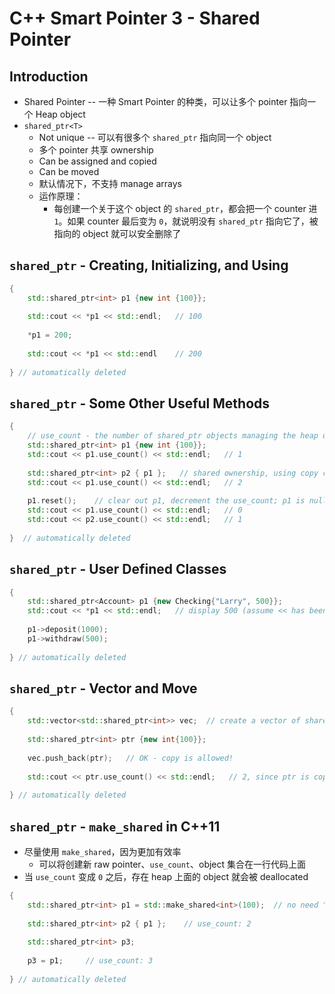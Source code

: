 # C++ Smart Pointer 3 - Shared Pointer

## Introduction

+ Shared Pointer -- 一种 Smart Pointer 的种类，可以让多个 pointer 指向一个 Heap object
+ `shared_ptr<T>`
  + Not unique -- 可以有很多个 `shared_ptr` 指向同一个 object
  + 多个 pointer 共享 ownership
  + Can be assigned and copied
  + Can be moved
  + 默认情况下，不支持 manage arrays
  + 运作原理：
    + 每创建一个关于这个 object 的 `shared_ptr`，都会把一个 counter 进 `1`。如果 counter 最后变为 `0`，就说明没有 `shared_ptr` 指向它了，被指向的 object 就可以安全删除了

## `shared_ptr` - Creating, Initializing, and Using

```c++
{
	std::shared_ptr<int> p1 {new int {100}};
	
	std::cout << *p1 << std::endl;   // 100
	
	*p1 = 200;
	
	std::cout << *p1 << std::endl    // 200
	
} // automatically deleted
```

## `shared_ptr` - Some Other Useful Methods

```c++
{
	// use_count - the number of shared_ptr objects managing the heap object
	std::shared_ptr<int> p1 {new int {100}};
	std::cout << p1.use_count() << std::endl;   // 1
	
	std::shared_ptr<int> p2 { p1 };   // shared ownership, using copy constructor of p1
	std::cout << p1.use_count() << std::endl;   // 2
    
    p1.reset();    // clear out p1, decrement the use_count; p1 is nulled out, but object is not destroyed since p2 is still pointing to it
    std::cout << p1.use_count() << std::endl;   // 0
    std::cout << p2.use_count() << std::endl;   // 1
    
}  // automatically deleted
```

## `shared_ptr` - User Defined Classes

```c++
{
	std::shared_ptr<Account> p1 {new Checking{"Larry", 500}}; 
	std::cout << *p1 << std::endl;   // display 500 (assume << has been overloaded)
	
	p1->deposit(1000);
	p1->withdraw(500);
	
} // automatically deleted
```

## `shared_ptr` - Vector and Move

```c++
{
	std::vector<std::shared_ptr<int>> vec;  // create a vector of shared_ptr with int type
	
	std::shared_ptr<int> ptr {new int{100}};
	
	vec.push_back(ptr);   // OK - copy is allowed!
	
	std::cout << ptr.use_count() << std::endl;   // 2, since ptr is copied to the vector
	
} // automatically deleted
```

## `shared_ptr` - `make_shared` in **C++11**

+ 尽量使用 `make_shared`，因为更加有效率
  + 可以将创建新 raw pointer、`use_count`、object 集合在一行代码上面
+ 当 `use_count` 变成 `0` 之后，存在 heap 上面的 object 就会被 deallocated

```c++
{
	std::shared_ptr<int> p1 = std::make_shared<int>(100);  // no need "new" keyword
    
    std::shared_ptr<int> p2 { p1 };    // use_count: 2
    
    std::shared_ptr<int> p3;
    
    p3 = p1;     // use_count: 3
	
} // automatically deleted
```